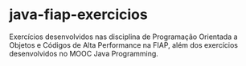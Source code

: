 # java-fiap-exercicios
Exercícios desenvolvidos nas disciplina de Programação Orientada a Objetos e Códigos de Alta Performance na FIAP, além dos exercícios desenvolvidos no MOOC Java Programming.
